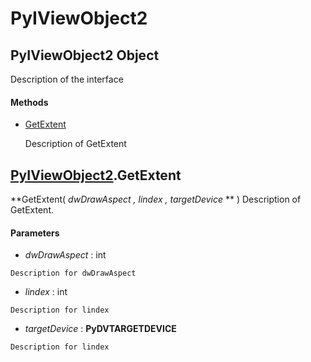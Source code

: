 # PyIViewObject2

## PyIViewObject2 Object

Description of the interface

#### Methods


  - [GetExtent](PyIViewObject2.md#pyiviewobject2getextent)

    Description of GetExtent&nbsp;

## [PyIViewObject2](#pyiviewobject2)\.GetExtent

 **GetExtent\( *dwDrawAspect*  *, lindex*  *, targetDevice* ** \)
Description of GetExtent\.

#### Parameters


  -  *dwDrawAspect* : int

    Description for dwDrawAspect

  -  *lindex* : int

    Description for lindex

  -  *targetDevice* : **PyDVTARGETDEVICE** 

    Description for lindex